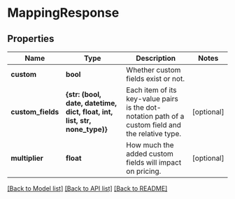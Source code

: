# MappingResponse


## Properties
Name | Type | Description | Notes
------------ | ------------- | ------------- | -------------
**custom** | **bool** | Whether custom fields exist or not. | 
**custom_fields** | **{str: (bool, date, datetime, dict, float, int, list, str, none_type)}** | Each item of its key-value pairs is the dot-notation path of a custom field and the relative type. | [optional] 
**multiplier** | **float** | How much the added custom fields will impact on pricing. | [optional] 

[[Back to Model list]](../README.md#documentation-for-models) [[Back to API list]](../README.md#documentation-for-api-endpoints) [[Back to README]](../README.md)



